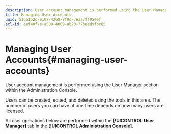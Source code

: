 ```yaml
---
description: User account management is performed using the User Manager section within the Administration Console.
title: Managing User Accounts
uuid: 516a152c-e107-4268-8f9d-7e3a7ff05eef
exl-id: eef40f7e-a509-4089-ab20-77beed9fbc65
---
```

# Managing User Accounts{#managing-user-accounts}

User account management is performed using the User Manager section within the Administration Console.

Users can be created, edited, and deleted using the tools in this area. The number of users you can have at one time depends on how many users are licensed.

All user operations below are performed within the **[!UICONTROL User Manager]** tab in the **[!UICONTROL Administration Console]**.
